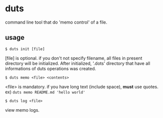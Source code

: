 # duts

command line tool that do 'memo control' of a file.

## usage
```
$ duts init [file]
```
[file] is optional. if you don't not specify filename, all files in present directory will be initialized. After initialized, '.dots' directory that have all informations of duts operations was created.

```
$ duts memo <file> <contents>
```
\<file> is mandatory. if you have long text (include space), **must** use quotes.
ex) `duts memo README.md 'hello world'`

```
$ duts log <file>
```
view memo logs.